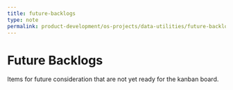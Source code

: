```yaml
---
title: future-backlogs
type: note
permalink: product-development/os-projects/data-utilities/future-backlogs
---
```


# Future Backlogs

Items for future consideration that are not yet ready for the kanban board.